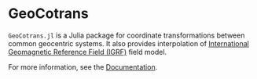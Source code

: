 # GeoCotrans

`GeoCotrans.jl` is a Julia package for coordinate transformations between common geocentric systems. It also provides interpolation of [International Geomagnetic Reference Field (IGRF)](https://www.ncei.noaa.gov/products/international-geomagnetic-reference-field) field model.

For more information, see the [Documentation](https://beforerr.github.io/SPEDAS.jl/dev/explanations/coords/).